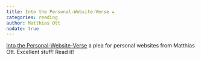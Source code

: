 ```yaml
---
title: Into the Personal-Website-Verse ★
categories: reading
author: Matthias Ott
nodate: true
---
```

[Into the Personal-Website-Verse](https://matthiasott.com/articles/into-the-personal-website-verse) a plea for personal websites from Matthias Ott. Excellent stuff! Read it!